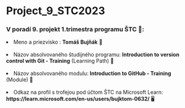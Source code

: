 # Project_9_STC2023
<h3>V poradí 9. projekt 1.trimestra programu ŠTC 💚: </h3>
 <p> <li>Meno a priezvisko : <strong>Tomáš Bujňák</strong> 🤵</li><br>
 <li>Názov absolvovaného študijného programu: <strong>Introduction to version control with Git - Training</strong> (Learning Path) 📓 </li><br>
 <li>Názov absolvovaného modulu: <strong>Introduction to GitHub - Training</strong> (Module) 📓 </li><br>
 <li>Odkaz na profil s trofejou pod účtom ŠTC na Microsoft Learn: <strong>https://learn.microsoft.com/en-us/users/bujktom-0632/</strong> 🖥️ </li><p>
